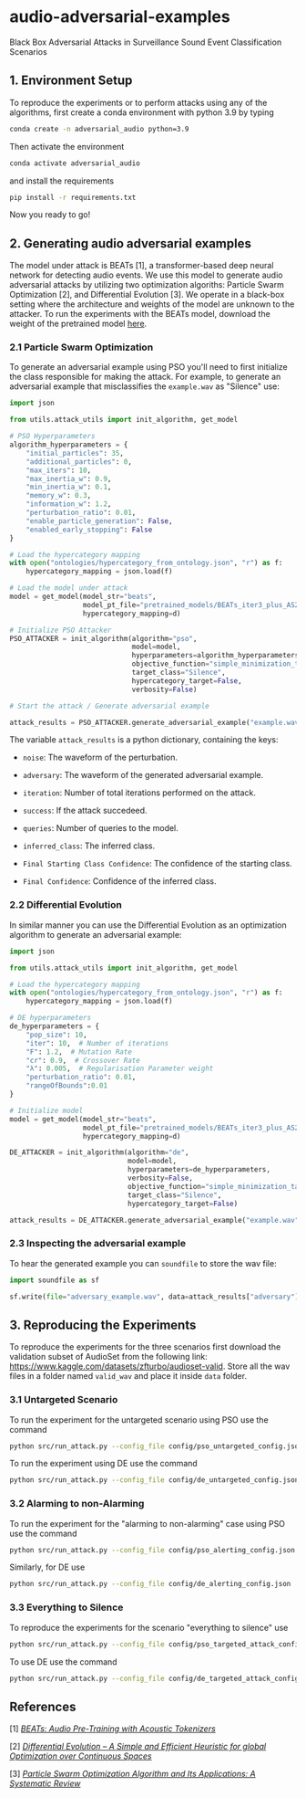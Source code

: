 # audio-adversarial-examples
Black Box Adversarial Attacks in Surveillance Sound Event Classification Scenarios


## 1. Environment Setup

To reproduce the experiments or to perform attacks using any of the algorithms, first create a conda environment with python 3.9 by typing
```bash
conda create -n adversarial_audio python=3.9
```
Then activate the environment
```bash
conda activate adversarial_audio
```
and install the requirements
```bash
pip install -r requirements.txt
```

Now you ready to go!

## 2. Generating audio adversarial examples

The model under attack is BEATs [1], a transformer-based deep neural network for detecting audio events. We use this model to generate audio adversarial attacks by utilizing two optimization algoriths: Particle Swarm Optimization [2], and Differential Evolution [3]. We operate in a black-box setting where the architecture and weights of the model are unknown to the attacker. To run the experiments with the BEATs model, download the weight of the pretrained model [here](https://github.com/microsoft/unilm/tree/master/beats).

### 2.1 Particle Swarm Optimization

To generate an adversarial example using PSO you'll need to first initialize the class responsible for making the attack. For example, to generate an adversarial example that misclassifies the `example.wav` as "Silence" use:

```python
import json

from utils.attack_utils import init_algorithm, get_model

# PSO Hyperparameters
algorithm_hyperparameters = {
    "initial_particles": 35,
    "additional_particles": 0,
    "max_iters": 10,
    "max_inertia_w": 0.9,
    "min_inertia_w": 0.1,
    "memory_w": 0.3,
    "information_w": 1.2,
    "perturbation_ratio": 0.01,
    "enable_particle_generation": False,
    "enabled_early_stopping": False
}

# Load the hypercategory mapping
with open("ontologies/hypercategory_from_ontology.json", "r") as f:
    hypercategory_mapping = json.load(f)

# Load the model under attack
model = get_model(model_str="beats",
                  model_pt_file="pretrained_models/BEATs_iter3_plus_AS2M.pt",
                  hypercategory_mapping=d)

# Initialize PSO Attacker
PSO_ATTACKER = init_algorithm(algorithm="pso",
                              model=model,
                              hyperparameters=algorithm_hyperparameters,
                              objective_function="simple_minimization_targeted",
                              target_class="Silence",
                              hypercategory_target=False,
                              verbosity=False)

# Start the attack / Generate adversarial example

attack_results = PSO_ATTACKER.generate_adversarial_example("example.wav")
```

The variable `attack_results` is a python dictionary, containing the keys: 

- `noise`: The waveform of the perturbation.

- `adversary`:  The waveform of the generated adversarial example.

- `iteration`: Number of total iterations performed on the attack.

- `success`: If the attack succedeed.

- `queries`: Number of queries to the model.

- `inferred_class`: The inferred class.

- `Final Starting Class Confidence`: The confidence of the starting class.

- `Final Confidence`: Confidence of the inferred class.

### 2.2 Differential Evolution

In similar manner you can use the Differential Evolution as an optimization algorithm to generate an adversarial example:

```python
import json

from utils.attack_utils import init_algorithm, get_model

# Load the hypercategory mapping
with open("ontologies/hypercategory_from_ontology.json", "r") as f:
    hypercategory_mapping = json.load(f)

# DE hyperparameters
de_hyperparameters = {
    "pop_size": 10,
    "iter": 10,  # Number of iterations
    "F": 1.2,  # Mutation Rate
    "cr": 0.9,  # Crossover Rate
    "λ": 0.005,  # Regularisation Parameter weight
    "perturbation_ratio": 0.01,
    "rangeOfBounds":0.01
}

# Initialize model
model = get_model(model_str="beats",
                  model_pt_file="pretrained_models/BEATs_iter3_plus_AS2M.pt",
                  hypercategory_mapping=d)

DE_ATTACKER = init_algorithm(algorithm="de",
                             model=model,
                             hyperparameters=de_hyperparameters,
                             verbosity=False,
                             objective_function="simple_minimization_targeted",
                             target_class="Silence",
                             hypercategory_target=False)

attack_results = DE_ATTACKER.generate_adversarial_example("example.wav")
```

### 2.3 Inspecting the adversarial example

To hear the generated example you can `soundfile` to store the wav file:

```python
import soundfile as sf

sf.write(file="adversary_example.wav", data=attack_results["adversary"], samplerate=16000, subtype="FLOAT")
```

## 3. Reproducing the Experiments

To reproduce the experiments for the three scenarios first download the validation subset of AudioSet from the following link: <a href="https://www.kaggle.com/datasets/zfturbo/audioset-valid">https://www.kaggle.com/datasets/zfturbo/audioset-valid</a>. Store all the wav files in a folder named `valid_wav` and place it inside `data` folder.

### 3.1 Untargeted Scenario

To run the experiment for the untargeted scenario using PSO use the command

```bash
python src/run_attack.py --config_file config/pso_untargeted_config.json
```

To run the experiment using DE use the command

```bash
python src/run_attack.py --config_file config/de_untargeted_config.json
```

### 3.2 Alarming to non-Alarming

To run the experiment for the "alarming to non-alarming" case using PSO use the command

```bash
python src/run_attack.py --config_file config/pso_alerting_config.json
```

Similarly, for DE use

```bash
python src/run_attack.py --config_file config/de_alerting_config.json
```

### 3.3 Everything to Silence

To reproduce the experiments for the scenario "everything to silence" use

```bash
python src/run_attack.py --config_file config/pso_targeted_attack_config.json
```

To use DE use the command

```bash
python src/run_attack.py --config_file config/de_targeted_attack_config.json
```


## References
[1] *<a href="https://arxiv.org/abs/2212.09058">BEATs: Audio Pre-Training with Acoustic Tokenizers</a>*

[2] *<a href="https://link.springer.com/article/10.1023/A:1008202821328">Differential Evolution – A Simple and Efficient Heuristic for global Optimization over Continuous Spaces</a>*

[3] *<a href="https://link.springer.com/article/10.1007/s11831-021-09694-4">Particle Swarm Optimization Algorithm and Its Applications:
A Systematic Review</a>*
